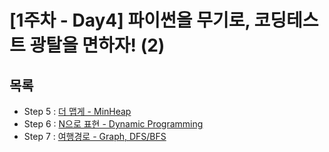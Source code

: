 # [1주차 - Day4] 파이썬을 무기로, 코딩테스트 광탈을 면하자! (2)

## 목록
- Step 5 : [더 맵게 -  MinHeap](https://github.com/nsms556/AI_Dev/blob/main/Week1/Day4/step5.py)
- Step 6 : [N으로 표현 - Dynamic Programming](https://github.com/nsms556/AI_Dev/blob/main/Week1/Day4/step6.py)
- Step 7 : [여행경로 - Graph, DFS/BFS](https://github.com/nsms556/AI_Dev/blob/main/Week1/Day4/step7.py)
